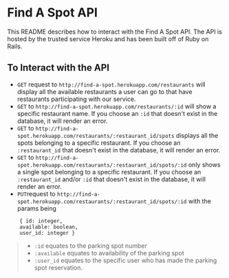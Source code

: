 # Find A Spot API
This README describes how to interact with the Find A Spot API. The API is hosted by the trusted service Heroku and has been built off of Ruby on Rails.

## To Interact with the API
* `GET` request to `http://find-a-spot.herokuapp.com/restaurants` will display all the available restaurants a user can go to that have restaurants participating with our service.
* `GET` to `http://find-a-spot.herokuapp.com/restaurants/:id` will show a specific restaurant name. If you choose an `:id` that doesn't exist in the database, it will render an error.
* `GET` to `http://find-a-spot.herokuapp.com/restaurants/:restaurant_id/spots` displays all the spots belonging to a specific restaurant. If you choose an `:restaurant_id` that doesn't exist in the database, it will render an error.
* `GET` to `http://find-a-spot.herokuapp.com/restaurants/:restaurant_id/spots/:id` only shows a single spot belonging to a specific restaurant. If you choose an `:restaurant_id` and/or `:id` that doesn't exist in the database, it will render an error.
* `PUT`request to `http://find-a-spot.herokuapp.com/restaurants/:restaurant_id/spots/:id` with the params being 

```
	{ id: integer,
	available: boolean,
	user_id: integer }
```
> * `:id` equates to the parking spot number 
> * `:available` equates to availability of the parking spot
> * `:user_id` equates to the specific user who has made the parking spot reservation.
